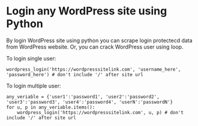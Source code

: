 # Login any WordPress site using Python
By login WordPress site using python you can scrape login protectecd data from WordPress website. Or, you can crack WordPress user using loop.

To login single user:
```
wordpress_login('https://wordpresssitelink.com', 'username_here', 'password_here') # don't include '/' after site url
```
To login multiple user:
```
any_veriable = {'user1':'password1', 'user2':'password2', 'user3':'password3', 'user4':'password4', 'userN':'passwordN'}
for u, p in any_veriable.items():
    wordpress_login('https://wordpresssitelink.com', u, p) # don't include '/' after site url
```
